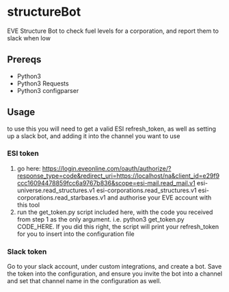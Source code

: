 # structureBot
EVE Structure Bot to check fuel levels for a corporation, and report them to slack when low

## Prereqs
* Python3
* Python3 Requests
* Python3 configparser

## Usage
to use this you will need to get a valid ESI refresh_token, as well as setting up a slack bot, and adding it into the channel you want to use

### ESI token
1. go here: https://login.eveonline.com/oauth/authorize/?response_type=code&redirect_uri=https://localhost/na&client_id=e29f9ccc16094478859fcc6a9767b836&scope=esi-mail.read_mail.v1 esi-universe.read_structures.v1 esi-corporations.read_structures.v1 esi-corporations.read_starbases.v1 and authorise your EVE account with this tool
2. run the get_token.py script included here, with the code you received from step 1 as the only argument. i.e. python3 get_token.py CODE_HERE. If you did this right, the script will print your refresh_token for you to insert into the configuration file

### Slack token
Go to your slack account, under custom integrations, and create a bot. Save the token into the configuration, and ensure you invite the bot into a channel and set that channel name in the configuration as well. 
